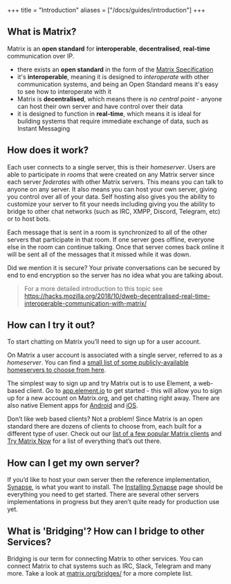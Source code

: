 +++
title = "Introduction"
aliases = ["/docs/guides/introduction"]
+++

## What is Matrix?

Matrix is an **open standard** for **interoperable**, **decentralised**,
**real-time** communication over IP.

* there exists an **open standard** in the form of the
  [Matrix Specification](https://matrix.org/docs/spec/)
* it's **interoperable**, meaning it is designed to *interoperate* with other
  communication systems, and being an Open Standard means it's easy to see how
  to interoperate with it
* Matrix is **decentralised**, which means there is *no central point* - anyone
  can host their own server and have control over their data
* it is designed to function in **real-time**, which means it is ideal for
  building systems that require immediate exchange of data, such as Instant
  Messaging

## How does it work?

Each  user connects to a single server, this is their *homeserver*. Users are
able to participate in *rooms* that were created on any Matrix server since
each server *federates* with other Matrix servers. This means you can talk to
anyone on any server. It also means you can host your own server, giving you
control over all of your data. Self hosting also gives you the ability to
customize your server to fit your needs including giving you the ability to
bridge to other chat networks (such as IRC, XMPP, Discord, Telegram, etc) or to
host bots.

Each message that is sent in a room is synchronized to all of the other servers
that participate in that room. If one server goes offline, everyone else in the
room can continue talking. Once that server comes back online it will be sent
all of the messages that it missed while it was down.

Did we mention it is secure? Your private conversations can be secured by end
to end encryption so the server has no idea what you are talking about.

> For a more detailed introduction to this topic see <https://hacks.mozilla.org/2018/10/dweb-decentralised-real-time-interoperable-communication-with-matrix/>

## How can I try it out?

To start chatting on Matrix you’ll need to sign up for a user account.

On Matrix a user account is associated with a single server, referred to as a
*homeserver*. You can find a [small list of some publicly-available homeservers
to choose from here](https://joinmatrix.org/servers/).

The simplest way to sign up and try Matrix out is to use Element, a web-based
client. Go to [app.element.io](https://app.element.io/) to get started - this will
allow you to sign up for a new account on Matrix.org, and get chatting right
away. There are also native Element apps for [Android](https://play.google.com/store/apps/details?id=im.vector.app) and [iOS](https://apps.apple.com/us/app/element-previously-riot-im/id1083446067).

Don’t like web based clients? Not a problem! Since Matrix is an open standard
there are dozens of clients to choose from, each built for a different type of
user. Check out our [list of a few popular Matrix clients](https://matrix.org/clients/)
and [Try Matrix Now](https://matrix.org/docs/projects/try-matrix-now/) for a list of everything that’s out there.

## How can I get my own server?

If you’d like to host your own server then the reference implementation,
[Synapse](https://github.com/matrix-org/synapse), is what you want to install.
The [Installing Synapse](https://matrix.org/docs/guides/installing-synapse)
page should be everything you need to get started. There are several other
servers implementations in progress but they aren’t quite ready for production
use yet.

## What is 'Bridging'? How can I bridge to other Services?

Bridging is our term for connecting Matrix to other services. You can connect
Matrix to chat systems such as IRC, Slack, Telegram and many more. Take a look
at [matrix.org/bridges/](https://matrix.org/bridges/) for a more complete list.
